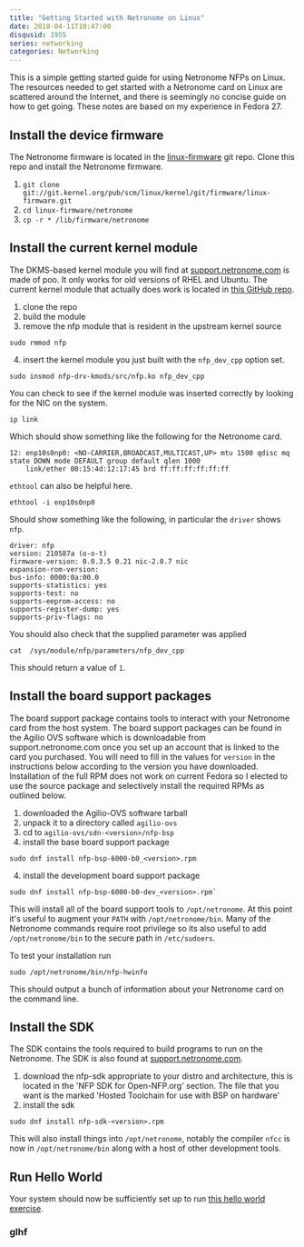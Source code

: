 ```yaml
---
title: "Getting Started with Netronome on Linux"
date: 2018-04-11T10:47:00
disqusid: 1955
series: networking
categories: Networking
---
```


This is a simple getting started guide for using Netronome NFPs on Linux. The resources needed to get started with a Netronome card on Linux are scattered around the Internet, and there is seemingly no concise guide on how to get going. These notes are based on my experience in Fedora 27.

## Install the device firmware
The Netronome firmware is located in the [linux-firmware](https://git.kernel.org/pub/scm/linux/kernel/git/firmware/linux-firmware.git) git repo. Clone this repo and install the Netronome firmware.

1. `git clone git://git.kernel.org/pub/scm/linux/kernel/git/firmware/linux-firmware.git`
2. `cd linux-firmware/netronome`
3. `cp -r * /lib/firmware/netronome`

## Install the current kernel module
The DKMS-based kernel module you will find at [support.netronome.com](https://support.netronome.com) is made of poo. It only works for old versions of RHEL and Ubuntu. The current kernel module that actually does work is located in [this GitHub repo](https://github.com/Netronome/nfp-drv-kmods).

1. clone the repo
2. build the module
3. remove the nfp module that is resident in the upstream kernel source

```shell
sudo rmmod nfp
```

4. insert the kernel module you just built with the `nfp_dev_cpp` option set.

```shell
sudo insmod nfp-drv-kmods/src/nfp.ko nfp_dev_cpp
```

You can check to see if the kernel module was inserted correctly by looking for the NIC on the system.

``` shell
ip link
```

Which should show something like the following for the Netronome card.

```shell
12: enp10s0np0: <NO-CARRIER,BROADCAST,MULTICAST,UP> mtu 1500 qdisc mq state DOWN mode DEFAULT group default qlen 1000
    link/ether 00:15:4d:12:17:45 brd ff:ff:ff:ff:ff:ff
```

`ethtool` can also be helpful here.

```shell
ethtool -i enp10s0np0
```

Should show something like the following, in particular the `driver` shows `nfp`.

```shell
driver: nfp
version: 210587a (o-o-t)
firmware-version: 0.0.3.5 0.21 nic-2.0.7 nic
expansion-rom-version:
bus-info: 0000:0a:00.0
supports-statistics: yes
supports-test: no
supports-eeprom-access: no
supports-register-dump: yes
supports-priv-flags: no

```

You should also check that the supplied parameter was applied

```shell
cat  /sys/module/nfp/parameters/nfp_dev_cpp
```
This should return a value of `1`.

## Install the board support packages
The board support package contains tools to interact with your Netronome card from the host system. The board support packages can be found in the Agilio OVS software which is downloadable from support.netronome.com once you set up an account that is linked to the card you purchased. You will need to fill in the values for `version` in the instructions below according to the version you have downloaded. Installation of the full RPM does not work on current Fedora so I elected to use the source package and selectively install the required RPMs as outlined below.

1. downloaded the Agilio-OVS software tarball 
2. unpack it to a directory called `agilio-ovs` 
3. cd to `agilio-ovs/sdn-<version>/nfp-bsp`
4. install the base board support package

```shell
sudo dnf install nfp-bsp-6000-b0_<version>.rpm
```

4. install the development board support package

```shell
sudo dnf install nfp-bsp-6000-b0-dev_<version>.rpm` 
```

This will install all of the board support tools to `/opt/netronome`. At this point it's useful to augment your `PATH` with `/opt/netronome/bin`. Many of the Netronome commands require root privilege so its also useful to add `/opt/netronome/bin` to the secure path in `/etc/sudoers`.

To test your installation run

```shell
sudo /opt/netronome/bin/nfp-hwinfo
```

This should output a bunch of information about your Netronome card on the command line.

## Install the SDK
The SDK contains the tools required to build programs to run on the Netronome. The SDK is also found at [support.netronome.com](https://support.netronome.com).

1. download the nfp-sdk appropriate to your distro and architecture, this is located in the 'NFP SDK for Open-NFP.org' section. The file that you want is the marked 'Hosted Toolchain for use with BSP on hardware'
2. install the sdk

```shell
sudo dnf install nfp-sdk-<version>.rpm
```

This will also install things into `/opt/netronome`, notably the compiler `nfcc` is now in `/opt/netronome/bin` along with a host of other development tools.

## Run Hello World
Your system should now be sufficiently set up to run [this hello world exercise](https://gitlab.com/rygoo/c_packetprocessing/tree/master/apps/lab4_cli).

### glhf
